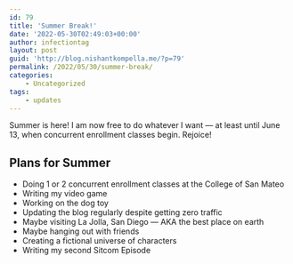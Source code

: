 ```yaml
---
id: 79
title: 'Summer Break!'
date: '2022-05-30T02:49:03+00:00'
author: infectiontag
layout: post
guid: 'http://blog.nishantkompella.me/?p=79'
permalink: /2022/05/30/summer-break/
categories:
    - Uncategorized
tags:
    - updates
---
```


Summer is here! I am now free to do whatever I want — at least until June 13, when concurrent enrollment classes begin. Rejoice!

## Plans for Summer

- Doing 1 or 2 concurrent enrollment classes at the College of San Mateo
- Writing my video game
- Working on the dog toy
- Updating the blog regularly despite getting zero traffic
- Maybe visiting La Jolla, San Diego — AKA the best place on earth
- Maybe hanging out with friends
- Creating a fictional universe of characters
- Writing my second Sitcom Episode